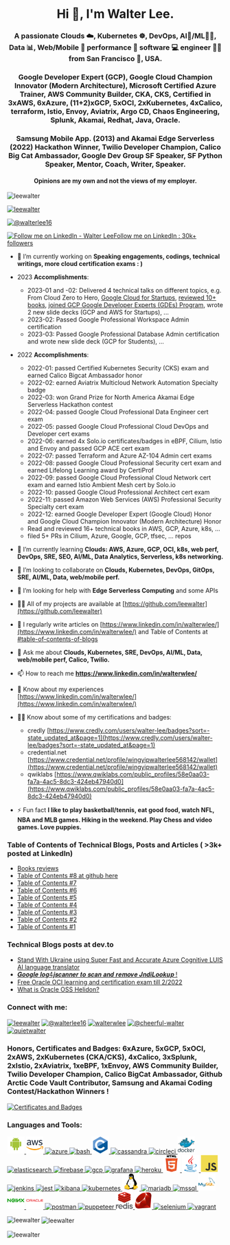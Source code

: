 <h1 align="center">Hi 👋, I'm Walter Lee.</h1>
<h3 align="center">A passionate Clouds ☁️, Kubernetes ☸, DevOps, AI🧠/ML👨‍💻, Data 📊, Web/Mobile 🤳 performance 💯 software 💻 engineer 👨‍🔧 from San Francisco 🌉, USA. </h3>
<h3 align="center">Google Developer Expert (GCP), Google Cloud Champion Innovator (Modern Architecture), Microsoft Certified Azure Trainer, AWS Community Builder, CKA, CKS, Certified in 3xAWS, 6xAzure, (11+2)xGCP, 5xOCI, 2xKubernetes, 4xCalico, terraform, Istio, Envoy, Aviatrix, Argo CD, Chaos Engineering, Splunk, Akamai, Redhat, Java, Oracle. </h3>
<h3 align="center">Samsung Mobile App. (2013) and Akamai Edge Serverless (2022) Hackathon Winner, Twilio Developer Champion, Calico Big Cat Ambassador, Google Dev Group SF Speaker, SF Python Speaker, Mentor, Coach, Writer, Speaker. </h3>
<h4 align="center">Opinions are my own and not the views of my employer.</h4>

<p align="left"> <img src="https://komarev.com/ghpvc/?username=leewalter&label=Profile%20views&color=0e75b6&style=flat" alt="leewalter" /> </p>

<p align="left"> <a href="https://github.com/ryo-ma/github-profile-trophy"><img src="https://github-profile-trophy.vercel.app/?username=leewalter" alt="leewalter" /></a> </p>

<p align="left"> <a href="https://twitter.com/@walterlee16" target="blank"><img src="https://img.shields.io/twitter/follow/walterlee16?logo=twitter&style=for-the-badge" alt="@walterlee16" /></a> </p>
<p align="left"> <a href="https://www.linkedin.com/comm/mynetwork/discovery-see-all?usecase=PEOPLE_FOLLOWS&followMember=walterwlee" target="blank"><img src="https://logodix.com/logo/937530.png"  width="100" height="50" alt="Follow me on LinkedIn - Walter Lee" />Follow me on LinkedIn : 30k+ followers</a> </p>

- 🔭 I’m currently working on **Speaking engagements, codings, technical writings, more cloud certification exams : )** 

- 2023 **Accomplishments**:
  * 2023-01 and -02: Delivered 4 technical talks on different topics, e.g. From Cloud Zero to Hero, [Google Cloud for Startups](https://youtu.be/NOQkIKvC6PA), [reviewed 10+ books](https://github.com/leewalter/books), [joined GCP Google Developer Experts (GDEs) Program](https://developers.google.com/community/experts/directory/profile/profile-walter-lee), wrote 2 new slide decks (GCP and AWS for Startups), ...
  * 2023-02: Passed Google Professional Workspace Admin certification
  * 2023-03: Passed Google Professional Database Admin certification and wrote new slide deck (GCP for Students), ...

- 2022 **Accomplishments**:
  * 2022-01: passed Certified Kubernetes Security (CKS) exam and earned Calico Bigcat Ambassador honor
  * 2022-02: earned Aviatrix Multicloud Network Automation Specialty badge
  * 2022-03: won Grand Prize for North America Akamai Edge Serverless Hackathon contest
  * 2022-04: passed Google Cloud Professional Data Engineer cert exam  
  * 2022-05: passed Google Cloud Professional Cloud DevOps and Developer cert exams 
  * 2022-06: earned 4x Solo.io certificates/badges in eBPF, Cilium, Istio and Envoy and passed GCP ACE cert exam
  * 2022-07: passed Terraform and Azure AZ-104 Admin cert exams 
  * 2022-08: passed Google Cloud Professional Security cert exam and earned Lifelong Learning award by CertiProf
  * 2022-09: passed Google Cloud Professional Cloud Network cert exam and earned Istio Ambient Mesh cert by Solo.io
  * 2022-10: passed Google Cloud Professional Architect cert exam 
  * 2022-11: passed Amazon Web Services (AWS) Professional Security Specialty cert exam 
  * 2022-12: earned Google Developer Expert (Google Cloud) Honor and Google Cloud Champion Innovator (Modern Architecture) Honor 
  * Read and reviewed 16+ technical books in AWS, GCP, Azure, k8s, ...
  * filed 5+ PRs in Cilium, Azure, Google, GCP, tfsec, ... repos
  

- 🌱 I’m currently learning **Clouds: AWS, Azure, GCP, OCI, k8s, web perf, DevOps, SRE, SEO, AI/ML, Data Analytics, Serverless, k8s networking.**

- 👯 I’m looking to collaborate on **Clouds, Kubernetes, DevOps, GitOps, SRE, AI/ML, Data, web/mobile perf.**

- 🤝 I’m looking for help with **Edge Serverless Computing** and some APIs

- 👨‍💻 All of my projects are available at [https://github.com/leewalter](https://github.com/leewalter)

- 📝 I regularly write articles on [https://www.linkedin.com/in/walterwlee/](https://www.linkedin.com/in/walterwlee/) and Table of Contents at  [#table-of-contents-of-blogs](#table-of-contents-of-blogs-posts-and-articles--3k-at-linkedin) 

- 💬 Ask me about **Clouds, Kubernetes, SRE, DevOps, AI/ML, Data, web/mobile perf, Calico, Twilio.**

- 📫 How to reach me **https://www.linkedin.com/in/walterwlee/**

- 📄 Know about my experiences [https://www.linkedin.com/in/walterwlee/](https://www.linkedin.com/in/walterwlee/)

- 🧑‍🎓 Know about some of my certifications and badges:
  - credly [https://www.credly.com/users/walter-lee/badges?sort=-state_updated_at&page=1](https://www.credly.com/users/walter-lee/badges?sort=-state_updated_at&page=1)
  - credential.net [https://www.credential.net/profile/wingyipwalterlee568142/wallet](https://www.credential.net/profile/wingyipwalterlee568142/wallet)
  - qwiklabs [https://www.qwiklabs.com/public_profiles/58e0aa03-fa7a-4ac5-8dc3-424eb47940d0](https://www.qwiklabs.com/public_profiles/58e0aa03-fa7a-4ac5-8dc3-424eb47940d0) 

- ⚡ Fun fact **I like to play basketball/tennis, eat good food, watch NFL, NBA and MLB games. Hiking in the weekend. Play Chess and video games. Love puppies.**

### Table of Contents of Technical Blogs, Posts and Articles ( >3k+ posted at LinkedIn)
<!-- ToC-LIST:START -->
- [Books reviews](https://github.com/leewalter/books)
- [Table of Contents #8 at github here](https://github.com/leewalter/leewalter/blob/main/table_of_content_8.md)
- [Table of Contents #7](https://www.linkedin.com/pulse/table-contents-my-postings-7-walter-lee/)
- [Table of Contents #6](https://www.linkedin.com/pulse/table-contents-my-postings-6-walter-lee/)
- [Table of Contents #5](https://www.linkedin.com/pulse/table-contents-my-postings-5-walter-lee/)
- [Table of Contents #4](https://www.linkedin.com/pulse/table-contents-my-postings-4-walter-lee/)
- [Table of Contents #3](https://www.linkedin.com/pulse/table-contents-my-postings-3-walter-lee/)
- [Table of Contents #2](https://www.linkedin.com/pulse/table-contents-my-postings-2-walter-lee/)
- [Table of Contents #1](https://www.linkedin.com/pulse/table-contents-my-postings-walter-lee/)
<!-- ToCLIST:END -->


### Technical Blogs posts at dev.to
<!-- BLOG-POST-LIST:START -->
- [Stand With Ukraine using Super Fast and Accurate Azure Cognitive LUIS AI language translator](https://dev.to/leewalter/stand-with-ukraine-using-super-fast-and-accurate-azure-cognitive-luis-ai-language-translator-2810)
- [𝑮𝒐𝒐𝒈𝒍𝒆 𝒍𝒐𝒈4𝒋𝒔𝒄𝒂𝒏𝒏𝒆𝒓 𝒕𝒐 𝒔𝒄𝒂𝒏 𝒂𝒏𝒅 𝒓𝒆𝒎𝒐𝒗𝒆 𝑱𝒏𝒅𝒊𝑳𝒐𝒐𝒌𝒖𝒑 !](https://dev.to/leewalter/4--3lpn)
- [Free Oracle OCI learning and certification exam till 2/2022](https://dev.to/leewalter/free-oracle-oci-learning-and-certification-exam-till-22022-3i0c)
- [What is Oracle OSS Helidon?](https://dev.to/leewalter/what-is-oracle-oss-helidon-35e1)
<!-- BLOG-POST-LIST:END -->

<h3 align="left">Connect with me:</h3>
<p align="left">
<a href="https://dev.to/leewalter" target="blank"><img align="center" src="https://cdn.jsdelivr.net/npm/simple-icons@3.0.1/icons/dev-dot-to.svg" alt="leewalter" height="30" width="40" /></a>
<a href="https://twitter.com/@walterlee16" target="blank"><img align="center" src="https://raw.githubusercontent.com/rahuldkjain/github-profile-readme-generator/master/src/images/icons/Social/twitter.svg" alt="@walterlee16" height="30" width="40" /></a>
<a href="https://linkedin.com/in/walterwlee" target="blank"><img align="center" src="https://raw.githubusercontent.com/rahuldkjain/github-profile-readme-generator/master/src/images/icons/Social/linked-in-alt.svg" alt="walterwlee" height="30" width="40" /></a>
<a href="https://medium.com/@cheerful-walter" target="blank"><img align="center" src="https://raw.githubusercontent.com/rahuldkjain/github-profile-readme-generator/master/src/images/icons/Social/medium.svg" alt="@cheerful-walter" height="30" width="40" /></a>
<a href="https://www.hackerrank.com/quietwalter" target="blank"><img align="center" src="https://raw.githubusercontent.com/rahuldkjain/github-profile-readme-generator/master/src/images/icons/Social/hackerrank.svg" alt="quietwalter" height="30" width="40" /></a>
</p>

<h3 align="left">Honors, Certificates and Badges: 6xAzure, 5xGCP, 5xOCI, 2xAWS, 2xKubernetes (CKA/CKS), 4xCalico, 3xSplunk, 2xIstio, 2xAviatrix, 1xeBPF, 1xEnvoy, AWS Community Builder, Twilio Developer Champion, Calico BigCat Ambassador, Github Arctic Code Vault Contributor, Samsung and Akamai Coding Contest/Hackathon Winners ! </h3>


<a href="https://github.com/leewalter/leewalter/blob/main/All%20Badges%202022-05-25.jpg" target="blank"><img align="center" src="https://github.com/leewalter/leewalter/blob/main/All%20Badges%202022-05-25.jpg" alt="Certificates and Badges"/></a>


<h3 align="left">Languages and Tools:</h3>
<p align="left"> <a href="https://developer.android.com" target="_blank"> <img src="https://raw.githubusercontent.com/devicons/devicon/master/icons/android/android-original-wordmark.svg" alt="android" width="40" height="40"/> </a> <a href="https://aws.amazon.com" target="_blank"> <img src="https://raw.githubusercontent.com/devicons/devicon/master/icons/amazonwebservices/amazonwebservices-original-wordmark.svg" alt="aws" width="40" height="40"/> </a> <a href="https://azure.microsoft.com/en-in/" target="_blank"> <img src="https://www.vectorlogo.zone/logos/microsoft_azure/microsoft_azure-icon.svg" alt="azure" width="40" height="40"/> </a> <a href="https://www.gnu.org/software/bash/" target="_blank"> <img src="https://www.vectorlogo.zone/logos/gnu_bash/gnu_bash-icon.svg" alt="bash" width="40" height="40"/> </a> <a href="https://www.cprogramming.com/" target="_blank"> <img src="https://raw.githubusercontent.com/devicons/devicon/master/icons/c/c-original.svg" alt="c" width="40" height="40"/> </a> <a href="https://cassandra.apache.org/" target="_blank"> <img src="https://www.vectorlogo.zone/logos/apache_cassandra/apache_cassandra-icon.svg" alt="cassandra" width="40" height="40"/> </a> <a href="https://circleci.com" target="_blank"> <img src="https://www.vectorlogo.zone/logos/circleci/circleci-icon.svg" alt="circleci" width="40" height="40"/> </a> <a href="https://www.docker.com/" target="_blank"> <img src="https://raw.githubusercontent.com/devicons/devicon/master/icons/docker/docker-original-wordmark.svg" alt="docker" width="40" height="40"/> </a> <a href="https://www.elastic.co" target="_blank"> <img src="https://www.vectorlogo.zone/logos/elastic/elastic-icon.svg" alt="elasticsearch" width="40" height="40"/> </a> <a href="https://firebase.google.com/" target="_blank"> <img src="https://www.vectorlogo.zone/logos/firebase/firebase-icon.svg" alt="firebase" width="40" height="40"/> </a> <a href="https://cloud.google.com" target="_blank"> <img src="https://www.vectorlogo.zone/logos/google_cloud/google_cloud-icon.svg" alt="gcp" width="40" height="40"/> </a> <a href="https://grafana.com" target="_blank"> <img src="https://www.vectorlogo.zone/logos/grafana/grafana-icon.svg" alt="grafana" width="40" height="40"/> </a> <a href="https://heroku.com" target="_blank"> <img src="https://www.vectorlogo.zone/logos/heroku/heroku-icon.svg" alt="heroku" width="40" height="40"/> </a> <a href="https://www.w3.org/html/" target="_blank"> <img src="https://raw.githubusercontent.com/devicons/devicon/master/icons/html5/html5-original-wordmark.svg" alt="html5" width="40" height="40"/> </a> <a href="https://www.java.com" target="_blank"> <img src="https://raw.githubusercontent.com/devicons/devicon/master/icons/java/java-original.svg" alt="java" width="40" height="40"/> </a> <a href="https://developer.mozilla.org/en-US/docs/Web/JavaScript" target="_blank"> <img src="https://raw.githubusercontent.com/devicons/devicon/master/icons/javascript/javascript-original.svg" alt="javascript" width="40" height="40"/> </a> <a href="https://www.jenkins.io" target="_blank"> <img src="https://www.vectorlogo.zone/logos/jenkins/jenkins-icon.svg" alt="jenkins" width="40" height="40"/> </a> <a href="https://jestjs.io" target="_blank"> <img src="https://www.vectorlogo.zone/logos/jestjsio/jestjsio-icon.svg" alt="jest" width="40" height="40"/> </a> <a href="https://www.elastic.co/kibana" target="_blank"> <img src="https://www.vectorlogo.zone/logos/elasticco_kibana/elasticco_kibana-icon.svg" alt="kibana" width="40" height="40"/> </a> <a href="https://kubernetes.io" target="_blank"> <img src="https://www.vectorlogo.zone/logos/kubernetes/kubernetes-icon.svg" alt="kubernetes" width="40" height="40"/> </a> <a href="https://www.linux.org/" target="_blank"> <img src="https://raw.githubusercontent.com/devicons/devicon/master/icons/linux/linux-original.svg" alt="linux" width="40" height="40"/> </a> <a href="https://mariadb.org/" target="_blank"> <img src="https://www.vectorlogo.zone/logos/mariadb/mariadb-icon.svg" alt="mariadb" width="40" height="40"/> </a> <a href="https://www.microsoft.com/en-us/sql-server" target="_blank"> <img src="https://www.svgrepo.com/show/303229/microsoft-sql-server-logo.svg" alt="mssql" width="40" height="40"/> </a> <a href="https://www.mysql.com/" target="_blank"> <img src="https://raw.githubusercontent.com/devicons/devicon/master/icons/mysql/mysql-original-wordmark.svg" alt="mysql" width="40" height="40"/> </a> <a href="https://www.nginx.com" target="_blank"> <img src="https://raw.githubusercontent.com/devicons/devicon/master/icons/nginx/nginx-original.svg" alt="nginx" width="40" height="40"/> </a> <a href="https://www.oracle.com/" target="_blank"> <img src="https://raw.githubusercontent.com/devicons/devicon/master/icons/oracle/oracle-original.svg" alt="oracle" width="40" height="40"/> </a> <a href="https://postman.com" target="_blank"> <img src="https://www.vectorlogo.zone/logos/getpostman/getpostman-icon.svg" alt="postman" width="40" height="40"/> </a> <a href="https://github.com/puppeteer/puppeteer" target="_blank"> <img src="https://www.vectorlogo.zone/logos/pptrdev/pptrdev-official.svg" alt="puppeteer" width="40" height="40"/> </a> <a href="https://redis.io" target="_blank"> <img src="https://raw.githubusercontent.com/devicons/devicon/master/icons/redis/redis-original-wordmark.svg" alt="redis" width="40" height="40"/> </a> <a href="https://www.ruby-lang.org/en/" target="_blank"> <img src="https://raw.githubusercontent.com/devicons/devicon/master/icons/ruby/ruby-original.svg" alt="ruby" width="40" height="40"/> </a> <a href="https://www.selenium.dev" target="_blank"> <img src="https://raw.githubusercontent.com/detain/svg-logos/780f25886640cef088af994181646db2f6b1a3f8/svg/selenium-logo.svg" alt="selenium" width="40" height="40"/> </a> <a href="https://www.vagrantup.com/" target="_blank"> <img src="https://www.vectorlogo.zone/logos/vagrantup/vagrantup-icon.svg" alt="vagrant" width="40" height="40"/> </a> </p>

<p><img align="left" src="https://github-readme-stats.vercel.app/api/top-langs?username=leewalter&show_icons=true&locale=en&layout=compact" alt="leewalter" /></p>

<p>&nbsp;<img align="center" src="https://github-readme-stats.vercel.app/api?username=leewalter&show_icons=true&locale=en" alt="leewalter" /></p>

<p><img align="center" src="https://github-readme-streak-stats.herokuapp.com/?user=leewalter&" alt="leewalter" /></p>

